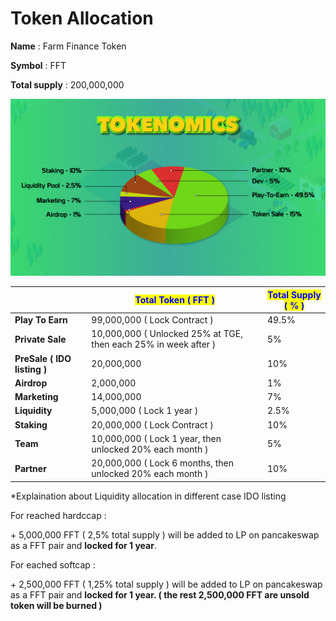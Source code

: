 # Token Allocation

**Name** : Farm Finance Token

**Symbol** : FFT

**Total supply** : 200,000,000

![](../.gitbook/assets/pie-3.png)

|                             | <mark style="color:blue;">**Total Token ( FFT )**</mark>        | <mark style="color:blue;">**Total Supply ( % )**</mark> |
| --------------------------- | --------------------------------------------------------------- | ------------------------------------------------------- |
| **Play To Earn**            | 99,000,000 ( Lock Contract )                                    | 49.5%                                                   |
| **Private Sale**            | 10,000,000 ( Unlocked 25% at TGE, then each 25% in week after ) | 5%                                                      |
| **PreSale ( IDO listing )** | 20,000,000                                                      | 10%                                                     |
| **Airdrop**                 | 2,000,000                                                       | 1%                                                      |
| **Marketing**               | 14,000,000                                                      | 7%                                                      |
| **Liquidity**               | 5,000,000 ( Lock 1 year )                                       | 2.5%                                                    |
| **Staking**                 | 20,000,000 ( Lock Contract )                                    | 10%                                                     |
| **Team**                    | 10,000,000 ( Lock 1 year, then unlocked 20% each month )        | 5%                                                      |
| **Partner**                 | 20,000,000 ( Lock 6 months, then unlocked 20% each month )      | 10%                                                     |

\*Explaination about Liquidity allocation in different case IDO listing

For reached hardccap :

\+ 5,000,000 FFT ( 2,5% total supply ) will be added to LP on pancakeswap as a FFT pair and **locked for 1 year**.

For eached softcap :

\+ 2,500,000 FFT ( 1,25% total supply ) will be added to LP on pancakeswap as a FFT pair and **locked for 1 year. ( the rest 2,500,000 FFT are unsold token will be burned )**
